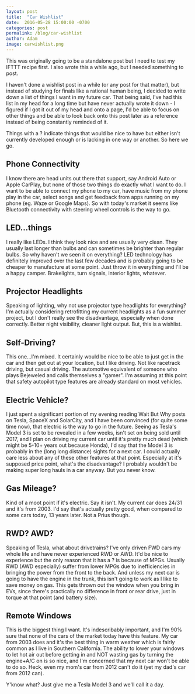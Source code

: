 ```yaml
---
layout: post
title:  "Car Wishlist"
date:  2016-05-28 15:00:00 -0700
categories: post
permalink: /blog/car-wishlist
author: Adam
image: carwishlist.png
---
```

This was originally going to be a standalone post but I need to test my IFTTT recipe first. I also wrote this a while ago, but I needed something to post.

I haven't done a wishlist post in a while (or any post for that matter), but instead of studying for finals like a rational human being, I decided to write down a list of things I want in my future car. That being said, I've had this list in my head for a long time but have never actually wrote it down - I figured if I got it out of my head and onto a page, I'd be able to focus on other things and be able to look back onto this post later as a reference instead of being constantly reminded of it.

Things with a ? indicate things that would be nice to have but either isn't currently developed enough or is lacking in one way or another. So here we go.

## Phone Connectivity

I know there are head units out there that support, say Android Auto or Apple CarPlay, but none of those two things do exactly what I want to do. I want to be able to connect my phone to my car, have music from my phone play in the car, select songs and get feedback from apps running on my phone (eg. Waze or Google Maps). So with today's market it seems like Bluetooth connectivity with steering wheel controls is the way to go.

## LED...things

I really like LEDs. I think they look nice and are usually very clean. They usually last longer than bulbs and can sometimes be brighter than regular bulbs. So why haven't we seen it on everything? LED technology has definitely improved over the last few decades and is probably going to be cheaper to manufacture at some point. Just throw it in everything and I'll be a happy camper. Brakelights, turn signals, interior lights, whatever.

## Projector Headlights

Speaking of lighting, why not use projector type headlights for everything? I'm actually considering retrofitting my current headlights as a fun summer project, but I don't really see the disadvantage, especially when done correctly. Better night visibility, cleaner light output. But, this is a wishlist.

## Self-Driving?

This one...I'm mixed. It certainly would be nice to be able to just get in the car and then get out at your location, but I like driving. Not like racetrack driving, but casual driving. The automotive equivalent of someone who plays Bejeweled and calls themselves a "gamer". I'm assuming at this point that safety autopilot type features are already standard on most vehicles.

## Electric Vehicle?

I just spent a significant portion of my evening reading Wait But Why posts on Tesla, SpaceX and SolarCity, and I have been convinced (for quite some time now), that electric is the way to go in the future. Seeing as Tesla's Model 3 is set to be revealed in a few weeks, isn't set on being sold until 2017, and I plan on driving my current car until it's pretty much dead (which might be 5-10+ years out because Honda), I'd say that the Model 3 is probably in the (long long distance) sights for a next car. I could actually care less about any of these other features at that point. Especially at it's supposed price point, what's the disadvantage? I probably wouldn't be making super long hauls in a car anyway. But you never know.

## Gas Mileage?

Kind of a moot point if it's electric. Say it isn't. My current car does 24/31 and it's from 2003. I'd say that's actually pretty good, when compared to some cars today, 13 years later. Not a Prius though.

## RWD? AWD?

Speaking of Tesla, what about drivetrains? I've only driven FWD cars my whole life and have never experienced RWD or AWD. It'd be nice to experience but the only reason that it has a ? is because of MPGs. Usually RWD (AWD especially) suffer from lower MPGs due to inefficiencies in bringing the power from the front to the back. And unless my next car is going to have the engine in the trunk, this isn't going to work as I like to save money on gas. This gets thrown out the window when you bring in EVs, since there's practically no difference in front or rear drive, just in torque at that point (and battery size).

## Remote Windows

This is the biggest thing I want. It's indescribably important, and I'm 90% sure that none of the cars of the market today have this feature. My car from 2003 does and it's the best thing in warm weather which is fairly common as I live in Southern California. The ability to lower your windows to let hot air out before getting in and NOT wasting gas by turning the engine+A/C on is so nice, and I'm concerned that my next car won't be able to do so. Heck, even my mom's car from 2012 can't do it (yet my dad's car from 2012 can).

Y'know what? Just give me a Tesla Model 3 and we'll call it a day.